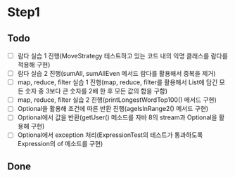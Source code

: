 # Step1

## Todo
- [ ] 람다 실습 1 진행(MoveStrategy 테스트하고 있는 코드 내의 익명 클래스를 람다를 적용해 구현)
- [ ] 람다 실습 2 진행(sumAll, sumAllEven 메서드 람다를 활용해서 중복을 제거)
- [ ] map, reduce, filter 실습 1 진행(map, reduce, filter를 활용해서 List에 담긴 모든 숫자 중 3보다 큰 숫자를 2배 한 후 모든 값의 합을 구함)
- [ ] map, reduce, filter 실습 2 진행(printLongestWordTop100() 메서드 구현)
- [ ] Optional을 활용해 조건에 따른 반환 진행(ageIsInRange2() 메서드 구현)
- [ ] Optional에서 값을 반환(getUser() 메소드를 자바 8의 stream과 Optional을 활용해 구현)
- [ ] Optional에서 exception 처리(ExpressionTest의 테스트가 통과하도록 Expression의 of 메소드를 구현)

## Done
